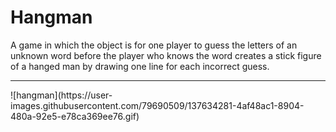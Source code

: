 # Hangman
A game in which the object is for one player to guess the letters of an unknown word before the player who knows the word creates a stick figure of a hanged man by drawing one line for each incorrect guess.
<hr>
![hangman](https://user-images.githubusercontent.com/79690509/137634281-4af48ac1-8904-480a-92e5-e78ca369ee76.gif)
